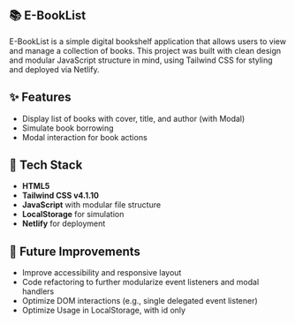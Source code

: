 ## 📚 E-BookList

E-BookList is a simple digital bookshelf application that allows users to view and manage a collection of books. This project was built with clean design and modular JavaScript structure in mind, using Tailwind CSS for styling and deployed via Netlify.

## ✨ Features

- Display list of books with cover, title, and author (with Modal)
- Simulate book borrowing
- Modal interaction for book actions

## 🔧 Tech Stack

- **HTML5**
- **Tailwind CSS v4.1.10**
- **JavaScript** with modular file structure
- **LocalStorage** for simulation
- **Netlify** for deployment


## 🚀 Future Improvements

- Improve accessibility and responsive layout
- Code refactoring to further modularize event listeners and modal handlers
- Optimize DOM interactions (e.g., single delegated event listener)
- Optimize Usage in LocalStorage, with id only
